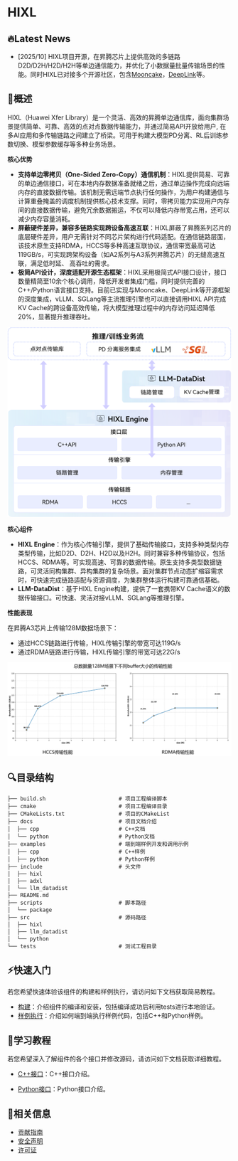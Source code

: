 # HIXL

## 🔥Latest News

- [2025/10] HIXL项目开源，在昇腾芯片上提供高效的多链路D2D/D2H/H2D/H2H等单边通信能力，并优化了小数据量批量传输场景的性能。同时HIXL已对接多个开源社区，包含[Mooncake](https://github.com/kvcache-ai/Mooncake/issues/719)，[DeepLink](https://github.com/DeepLink-org/DLSlime/pull/21)等。

## 🚀概述
HIXL（Huawei Xfer Library）是一个灵活、高效的昇腾单边通信库，面向集群场景提供简单、可靠、高效的点对点数据传输能力，并通过简易API开放给用户, 在多AI应用和多传输链路之间建立了桥梁。可用于构建大模型PD分离、RL后训练参数切换、模型参数缓存等多种业务场景。

**核心优势**
- **支持单边零拷贝（One-Sided Zero-Copy）通信机制**：HIXL提供简易、可靠的单边通信接口，可在本地内存数据准备就绪之后，通过单边操作完成向远端内存的直接数据传输。该机制无需远端节点执行任何操作，为用户构建通信与计算重叠掩盖的调度机制提供核心技术支撑。同时，零拷贝能力实现用户内存间的直接数据传输，避免冗余数据搬运，不仅可以降低内存带宽占用，还可以减少内存容量消耗。
- **屏蔽硬件差异，兼容多链路实现跨设备高速互联**：HIXL屏蔽了昇腾系列芯片的底层硬件差异，用户无需针对不同芯片架构进行代码适配。在通信链路层面，该技术原生支持RDMA，HCCS等多种高速互联协议，通信带宽最高可达119GB/s，可实现跨架构设备（如A2系列与A3系列昇腾芯片）的无缝高速互联，满足低时延、 高吞吐的需求。
- **极简API设计，深度适配开源生态框架**：HIXL采用极简式API接口设计，接口数量精简至10余个核心调用，降低开发者集成门槛，同时提供完善的C++/Python语言接口支持。目前已实现与Mooncake、DeepLink等开源框架的深度集成，vLLM、SGLang等主流推理引擎也可以直接调用HIXL API完成KV Cache的跨设备高效传输，将大模型推理过程中的内存访问延迟降低20%，显著提升推理吞吐。

<img src="docs/figures/architecture.png" alt="架构图">


**核心组件**

- **HIXL Engine**：作为核心传输引擎，提供了基础传输接口，支持多种类型内存类型传输，比如D2D、D2H、H2D以及H2H。同时兼容多种传输协议，包括HCCS、RDMA等。可实现高速、可靠的数据传输。原生支持多类型数据链路，可灵活同构集群、异构集群的复杂场景。面对集群节点动态扩缩容需求时，可快速完成链路适配与资源调度，为集群整体运行构建可靠通信基础。
- **LLM-DataDist**：基于HIXL Engine构建，提供了一套携带KV Cache语义的数据传输接口。可快速、灵活对接vLLM、SGLang等推理引擎。


**性能表现**

在昇腾A3芯片上传输128M数据场景下：
- 通过HCCS链路进行传输，HIXL传输引擎的带宽可达119G/s
- 通过RDMA链路进行传输，HIXL传输引擎的带宽可达22G/s 

<img src="docs/figures/perf.png" alt="性能数据图">


## 🔍目录结构

```
├── build.sh                       # 项目工程编译脚本
├── cmake                          # 项目工程编译目录
├── CMakeLists.txt                 # 项目的CMakeList
├── docs                           # 项目文档介绍
│  ├── cpp                         # C++文档
│  └── python                      # Python文档
├── examples                       # 端到端样例开发和调用示例
│  ├── cpp                         # C++样例
│  ├── python                      # Python样例
├── include                        # 头文件
│  ├── hixl
│  ├── adxl
│  └── llm_datadist
├── README.md
├── scripts                        # 脚本路径
│  └── package
├── src                            # 源码路径
│  ├── hixl
│  ├── llm_datadist
│  └── python
└── tests                          # 测试工程目录
```

## ⚡️快速入门

若您希望快速体验该组件的构建和样例执行，请访问如下文档获取简易教程。

- [构建](docs/build.md)：介绍组件的编译和安装，包括编译成功后利用tests进行本地验证。
- [样例执行](examples/README.md)：介绍如何端到端执行样例代码，包括C++和Python样例。

## 📖学习教程

若您希望深入了解组件的各个接口并修改源码，请访问如下文档获取详细教程。
- [C++接口](docs/cpp/README.md)：C++接口介绍。

- [Python接口](docs/python/README.md)：Python接口介绍。


## 📝相关信息

- [贡献指南](CONTRIBUTING.md)
- [安全声明](SECURITY.md)
- [许可证](LICENSE)